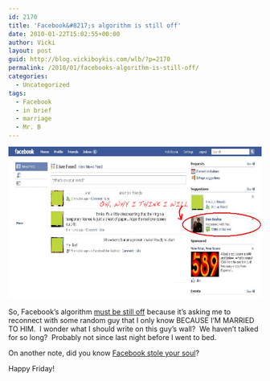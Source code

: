 ```yaml
---
id: 2170
title: 'Facebook&#8217;s algorithm is still off'
date: 2010-01-22T15:02:55+00:00
author: Vicki
layout: post
guid: http://blog.vickiboykis.com/wlb/?p=2170
permalink: /2010/01/facebooks-algorithm-is-still-off/
categories:
  - Uncategorized
tags:
  - Facebook
  - in brief
  - marriage
  - Mr. B
---
```

[](https://raw.githubusercontent.com/veekaybee/wlb/gh-pages/assets/images/2010/01/reconnectfb.png)[<img class="aligncenter size-full wp-image-2171" title="reconnectfb" src="https://raw.githubusercontent.com/veekaybee/wlb/gh-pages/assets/images/2010/01/reconnectfb1.png" alt="" width="625" height="303" />](https://raw.githubusercontent.com/veekaybee/wlb/gh-pages/assets/images/2010/01/reconnectfb1.png)

So, Facebook&#8217;s algorithm [must be still off](http://www.tomsguide.com/us/Facebook-reconnect-dead-users,news-4968.html) because it&#8217;s asking me to reconnect with some random guy that I only know BECAUSE I&#8217;M MARRIED TO HIM.  I wonder what I should write on this guy&#8217;s wall?  We haven&#8217;t talked for so long?  Probably not since last night before I went to bed.

On another note, did you know [Facebook stole your soul](http://therumpus.net/2010/01/conversations-about-the-internet-5-anonymous-facebook-employee/?full=yes&utm_source=twitterfeed&utm_medium=twitter)?

Happy Friday!